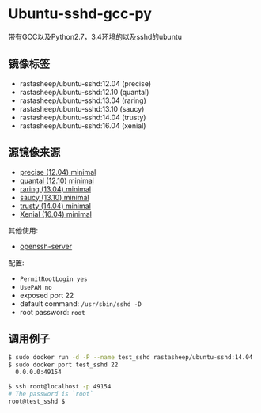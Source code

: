 # Ubuntu-sshd-gcc-py

带有GCC以及Python2.7，3.4环境的以及sshd的ubuntu

## 镜像标签

- rastasheep/ubuntu-sshd:12.04 (precise)
- rastasheep/ubuntu-sshd:12.10 (quantal)
- rastasheep/ubuntu-sshd:13.04 (raring)
- rastasheep/ubuntu-sshd:13.10 (saucy)
- rastasheep/ubuntu-sshd:14.04 (trusty)
- rastasheep/ubuntu-sshd:16.04 (xenial)

## 源镜像来源

- [precise (12.04) minimal](http://packages.ubuntu.com/precise/ubuntu-minimal)
- [quantal (12.10) minimal](http://packages.ubuntu.com/quantal/ubuntu-minimal)
- [raring (13.04) minimal](http://packages.ubuntu.com/raring/ubuntu-minimal)
- [saucy (13.10) minimal](http://packages.ubuntu.com/saucy/ubuntu-minimal)
- [trusty (14.04) minimal](http://packages.ubuntu.com/trusty/ubuntu-minimal)
- [Xenial (16.04) minimal](http://packages.ubuntu.com/xenial/ubuntu-minimal)

其他使用:
- [openssh-server](https://help.ubuntu.com/community/SSH/OpenSSH/Configuring)

配置:

  - `PermitRootLogin yes`
  - `UsePAM no`
  - exposed port 22
  - default command: `/usr/sbin/sshd -D`
  - root password: `root`

## 调用例子

```bash
$ sudo docker run -d -P --name test_sshd rastasheep/ubuntu-sshd:14.04
$ sudo docker port test_sshd 22
  0.0.0.0:49154

$ ssh root@localhost -p 49154
# The password is `root`
root@test_sshd $
```

